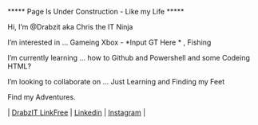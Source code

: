 ***** Page Is Under Construction - Like my Life *****


Hi, I’m @Drabzit aka Chris the IT Ninja  

I’m interested in ... Gameing Xbox - *Input GT Here * , Fishing 

I’m currently learning ... how to Github and Powershell and some Codeing HTML?

I’m looking to collaborate on ...  Just Learning and Finding my Feet


Find my Adventures.

| <a href="https://linkfree.eddiehub.io/Drabzit" rel="nofollow"> DrabzIT LinkFree</a> | 
<a href="https://www.linkedin.com/in/christopher-bardsley" rel="nofollow"> Linkedin</a> | <a href="https://www.instagram.com/drabz86" rel="nofollow"> Instagram</a> |







<!---
Drabzit/Drabzit is a ✨ special ✨ repository because its `README.md` (this file) appears on your GitHub profile.
You can click the Preview link to take a look at your changes.

--->

